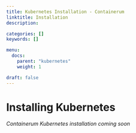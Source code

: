 ```yaml
---
title: Kubernetes Installation - Containerum
linktitle: Installation
description:

categories: []
keywords: []

menu:
  docs:
    parent: "kubernetes"
    weight: 1

draft: false
---
```


# Installing Kubernetes
*Containerum Kubernetes installation coming soon*
